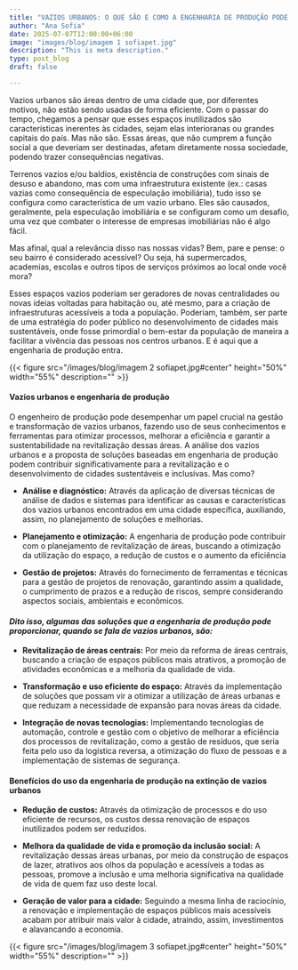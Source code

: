 ```yaml
---
title: "VAZIOS URBANOS: O QUE SÃO E COMO A ENGENHARIA DE PRODUÇÃO PODE ATUAR NA SUA EXTINÇÃO"
author: "Ana Sofia"
date: 2025-07-07T12:00:00+06:00
image: "images/blog/imagem 1 sofiapet.jpg"
description: "This is meta description."
type: post_blog
draft: false

---
```



Vazios urbanos são áreas dentro de uma cidade que, por diferentes motivos, não estão sendo usadas de forma eficiente. Com o passar do tempo, chegamos a pensar que esses espaços inutilizados são características inerentes às cidades, sejam elas interioranas ou grandes capitais do país. Mas não são. Essas áreas, que não cumprem a função social a que deveriam ser destinadas, afetam diretamente nossa sociedade, podendo trazer consequências negativas.  


Terrenos vazios e/ou baldios, existência de construções com sinais de desuso e abandono, mas com uma infraestrutura existente (ex.: casas vazias como consequência de especulação imobiliária), tudo isso se configura como característica de um vazio urbano. Eles são causados, geralmente, pela especulação imobiliária e se configuram como um desafio, uma vez que combater o interesse de empresas imobiliárias não é algo fácil.

Mas afinal, qual a relevância disso nas nossas vidas? Bem, pare e pense: o seu bairro é considerado acessível? Ou seja, há supermercados, academias, escolas e outros tipos de serviços próximos ao local onde você mora?

Esses espaços vazios poderiam ser geradores de novas centralidades ou novas ideias voltadas para habitação ou, até mesmo, para a criação de infraestruturas acessíveis a toda a população. Poderiam, também, ser parte de uma estratégia do poder público no desenvolvimento de cidades mais sustentáveis, onde fosse primordial o bem-estar da população de maneira a facilitar a vivência das pessoas nos centros urbanos. E é aqui que a engenharia de produção entra.
  

{{< figure src="/images/blog/imagem 2 sofiapet.jpg#center" height="50%" width="55%" description="" >}}

#### Vazios urbanos e engenharia de produção 

O engenheiro de produção pode desempenhar um papel crucial na gestão e transformação de vazios urbanos, fazendo uso de seus conhecimentos e ferramentas para otimizar processos, melhorar a eficiência e garantir a sustentabilidade na revitalização dessas áreas. A análise dos vazios urbanos e a proposta de soluções baseadas em engenharia de produção podem contribuir significativamente para a revitalização e o desenvolvimento de cidades sustentáveis e inclusivas. Mas como?  

- **Análise e diagnóstico:** Através da aplicação de diversas técnicas de análise de dados e sistemas para identificar as causas e características dos vazios urbanos encontrados em uma cidade específica, auxiliando, assim, no planejamento de soluções e melhorias.

- **Planejamento e otimização:** A engenharia de produção pode contribuir com o planejamento de revitalização de áreas, buscando a otimização da utilização do espaço, a redução de custos e o aumento da eficiência
  
- **Gestão de projetos:** Através do fornecimento de ferramentas e técnicas para a gestão de projetos de renovação, garantindo assim a qualidade, o cumprimento de prazos e a redução de riscos, sempre considerando aspectos sociais, ambientais e econômicos.

#### *Dito isso, algumas das soluções que a engenharia de produção pode proporcionar, quando se fala de vazios urbanos, são:* 

- **Revitalização de áreas centrais:** Por meio da reforma de áreas centrais, buscando a criação de espaços públicos mais atrativos, a promoção de atividades econômicas e a melhoria da qualidade de vida.

- **Transformação e uso eficiente do espaço:** Através da implementação de soluções que possam vir a otimizar a utilização de áreas urbanas e que reduzam a necessidade de expansão para novas áreas da cidade.

- **Integração de novas tecnologias:** Implementando tecnologias de automação, controle e gestão com o objetivo de melhorar a eficiência dos processos de revitalização, como a gestão de resíduos, que seria feita pelo uso da logística reversa, a otimização do fluxo de pessoas e a implementação de sistemas de segurança.

#### Benefícios do uso da engenharia de produção na extinção de vazios urbanos

- **Redução de custos:** Através da otimização de processos e do uso eficiente de recursos, os custos dessa renovação de espaços inutilizados podem ser reduzidos.

- **Melhora da qualidade de vida e promoção da inclusão social:** A revitalização dessas áreas urbanas, por meio da construção de espaços de lazer, atrativos aos olhos da população e acessíveis a todas as pessoas, promove a inclusão e uma melhoria significativa na qualidade de vida de quem faz uso deste local.

- **Geração de valor para a cidade:** Seguindo a mesma linha de raciocínio, a renovação e implementação de espaços públicos mais acessíveis acabam por atribuir mais valor à cidade, atraindo, assim, investimentos e alavancando a economia.

{{< figure src="/images/blog/imagem 3 sofiapet.jpg#center" height="50%" width="55%" description="" >}}